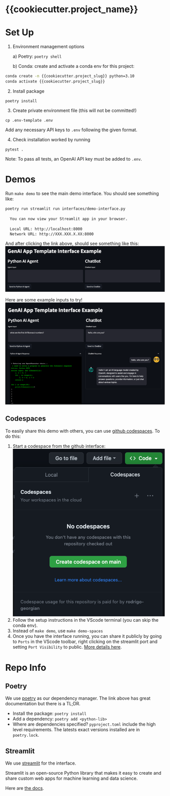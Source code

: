 # {{cookiecutter.project_name}}
# Set Up

1. Environment management options
   
    a)  Poetry: ```poetry shell```
    
    b) Conda: create and activate a conda env for this project:
```bash
conda create -n {{cookiecutter.project_slug}} python=3.10
conda activate {{cookiecutter.project_slug}}
```

2. Install package
```
poetry install
```

3. Create private environment file (this will not be committed!)

```
cp .env-template .env
```

Add any necessary API keys to `.env` following the given format.

4. Check installation worked by running 
```
pytest .
```

Note: To pass all tests, an OpenAI API key must be added to `.env`.

# Demos
Run `make demo` to see the main demo interface.
You should see something like:
```
poetry run streamlit run interfaces/demo-interface.py

  You can now view your Streamlit app in your browser.

  Local URL: http://localhost:8000
  Network URL: http://XXX.XXX.X.XX:8000
```
And after clicking the link above, should see something like this:
![Screenshot](docs/imgs/demo-screenshot-1.png)

Here are some example inputs to try!
![Screenshot](docs/imgs/demo-screenshot-2.png)

## Codespaces
To easily share this demo with others, you can use [github codespaces](https://github.com/features/codespaces). To do this:

1. Start a codespace from the github interface:
![Screenshot](docs/imgs/codespaces-1.png)
2. Follow the setup instructions in the VScode terminal (you can skip the conda env).
3. Instead of `make demo`, use `make demo-spaces`
4. Once you have the interface running, you can share it publicly by going to `Ports` in the VScode toolbar, right clicking on the streamlit port and setting `Port Visibility` to public. [More details here](https://docs.github.com/en/codespaces/developing-in-codespaces/forwarding-ports-in-your-codespace).

# Repo Info
## Poetry
We use [poetry](https://python-poetry.org/) as our dependency manager.
The link above has great documentation but there is a TL;DR.

- Install the package: `poetry install`
- Add a dependency: `poetry add <python-lib>`
- Where are dependencies specified? `pyproject.toml` include the high level requirements. The latests exact versions installed are in `poetry.lock`.

## Streamlit
We use [streamlit](https://streamlit.io/) for the interface. 

Streamlit is an open-source Python library that makes it easy to create and share custom web apps for machine learning and data science. 

Here are [the docs](https://docs.streamlit.io/).

